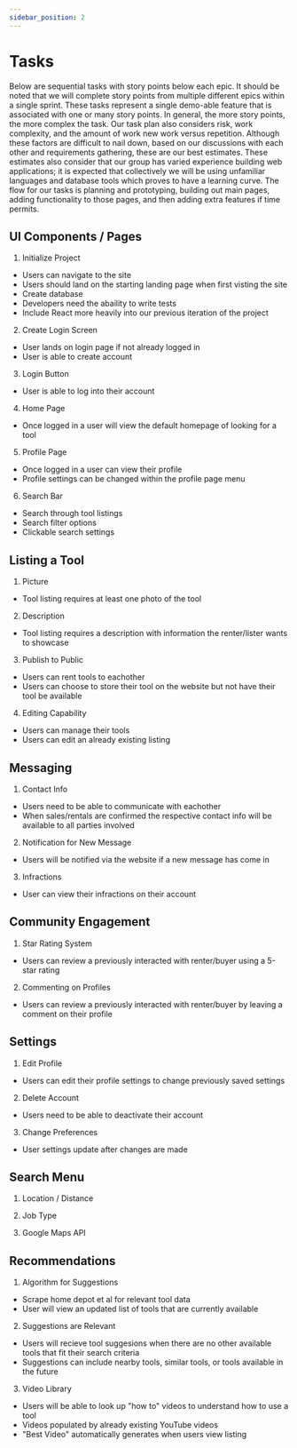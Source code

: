 ```yaml
---
sidebar_position: 2
---
```


# Tasks
Below are sequential tasks with story points below each epic. It should be noted that we will complete story points from multiple different epics within a single sprint. These tasks represent a single demo-able feature that is associated with one or many story points. In general, the more story points, the more complex the task. Our task plan also considers risk, work complexity, and the amount of work new work versus repetition. Although these factors are difficult to nail down, based on our discussions with each other and requirements gathering, these are our best estimates. These estimates also consider that our group has varied experience building web applications; it is expected that collectively we will be using unfamiliar languages and database tools which proves to have a learning curve. The flow for our tasks is planning and prototyping, building out main pages, adding functionality to those pages, and then adding extra features if time permits. 

##  UI Components / Pages 

1. Initialize Project
- Users can navigate to the site
- Users should land on the starting landing page when first visting the site
- Create database
- Developers need the abaility to write tests
- Include React more heavily into our previous iteration of the project

2. Create Login Screen
- User lands on login page if not already logged in
- User is able to create account

3. Login Button 
- User is able to log into their account

4. Home Page  
- Once logged in a user will view the default homepage of looking for a tool

5. Profile Page 
- Once logged in a user can view their profile
- Profile settings can be changed within the profile page menu

6. Search Bar 
- Search through tool listings
- Search filter options
- Clickable search settings

## Listing a Tool 

1. Picture
- Tool listing requires at least one photo of the tool

2. Description 
- Tool listing requires a description with information the renter/lister wants to showcase

3. Publish to Public
- Users can rent tools to eachother
- Users can choose to store their tool on the website but not have their tool be available

4. Editing Capability
- Users can manage their tools
- Users can edit an already existing listing

## Messaging 

1. Contact Info
- Users need to be able to communicate with eachother
- When sales/rentals are confirmed the respective contact info will be available to all parties involved

2. Notification for New Message
- Users will be notified via the website if a new message has come in

3. Infractions
- User can view their infractions on their account

## Community Engagement 

1. Star Rating System 
- Users can review a previously interacted with renter/buyer using a 5-star rating

2. Commenting on Profiles
- Users can review a previously interacted with renter/buyer by leaving a comment on their profile

## Settings 

1. Edit Profile 
- Users can edit their profile settings to change previously saved settings

2. Delete Account 
- Users need to be able to deactivate their account

3. Change Preferences 
- User settings update after changes are made

## Search Menu 

1. Location / Distance 

2. Job Type 

3. Google Maps API 

## Recommendations 

1. Algorithm for Suggestions
- Scrape home depot et al for relevant tool data
- User will view an updated list of tools that are currently available

2. Suggestions are Relevant
- Users will recieve tool suggesions when there are no other available tools that fit their search criteria
- Suggestions can include nearby tools, similar tools, or tools available in the future

3. Video Library
- Users will be able to look up "how to" videos to understand how to use a tool
- Videos populated by already existing YouTube videos
- "Best Video" automatically generates when users view listing
